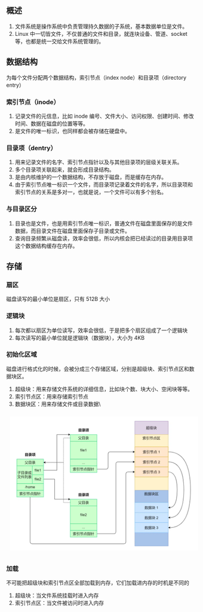 ## 概述
1. 文件系统是操作系统中负责管理持久数据的子系统，基本数据单位是文件。
2. Linux 中一切皆文件，不仅普通的文件和目录，就连块设备、管道、socket 等，也都是统一交给文件系统管理的。

## 数据结构
为每个文件分配两个数据结构，索引节点（index node）和目录项（directory entry）
### 索引节点（inode）
1. 记录文件的元信息，比如 inode 编号、文件大小、访问权限、创建时间、修改时间、数据在磁盘的位置等等。
2. 是文件的唯一标识，也同样都会被存储在硬盘中。
### 目录项（dentry）
1. 用来记录文件的名字、索引节点指针以及与其他目录项的层级关联关系。
2. 多个目录项关联起来，就会形成目录结构。
3. 是由内核维护的一个数据结构，不存放于磁盘，而是缓存在内存。
4. 由于索引节点唯一标识一个文件，而目录项记录着文件的名字，所以目录项和索引节点的关系是多对一，也就是说，一个文件可以有多个别名。
### 与目录区分
1. 目录也是文件，也是用索引节点唯一标识，普通文件在磁盘里面保存的是文件数据，而目录文件在磁盘里面保存子目录或文件。
2. 查询目录频繁从磁盘读，效率会很低，所以内核会把已经读过的目录用目录项这个数据结构缓存在内存。

## 存储
### 扇区
磁盘读写的最小单位是扇区，只有 512B 大小
### 逻辑块
1. 每次都以扇区为单位读写，效率会很低，于是把多个扇区组成了一个逻辑块
2. 每次读写的最小单位就是逻辑块（数据块），大小为 4KB
### 初始化区域
磁盘进行格式化的时候，会被分成三个存储区域，分别是超级块、索引节点区和数据块区。
1. 超级块：用来存储文件系统的详细信息，比如块个数、块大小、空闲块等等。
2. 索引节点区：用来存储索引节点
3. 数据块区：用来存储文件或目录数据\
<img src="../../pic/Linux/File/struct.png" style="width:600px;padding:10px;"/>

### 加载
不可能把超级块和索引节点区全部加载到内存，它们加载进内存的时机是不同的
1. 超级块：当文件系统挂载时进入内存
2. 索引节点区：当文件被访问时进入内存